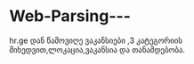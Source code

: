 # Web-Parsing---
hr.ge  დან წამოვიღე ვაკანსიები ,3 კატეგორიის მიხედვით,ლოკაცია,ვაკანსია და თანამდებობა.
